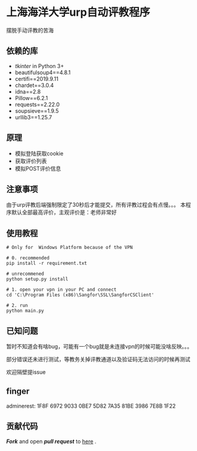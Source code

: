 # 上海海洋大学urp自动评教程序
摆脱手动评教的苦海   

## 依赖的库
* *tkinter* in Python 3+
* beautifulsoup4==4.8.1
* certifi==2019.9.11
* chardet==3.0.4
* idna==2.8
* Pillow==6.2.1
* requests==2.22.0
* soupsieve==1.9.5
* urllib3==1.25.7
 
## 原理
* 模拟登陆获取cookie
* 获取评价列表
* 模拟POST评价信息

## 注意事项
由于urp评教后端强制限定了30秒后才能提交，所有评教过程会有点慢。。。
本程序默认全部最高评价，主观评价是：老师非常好

## 使用教程
```shell script
# Only for  Windows Platform because of the VPN

# 0. recommended
pip install -r requirement.txt

# unrecommened
python setup.py install

# 1. open your vpn in your PC and connect
cd 'C:\Program Files (x86)\Sangfor\SSL\SangforCSClient'

# 2. run
python main.py
```

## 已知问题
暂时不知道会有啥bug，可能有一个bug就是未连接vpn的时候可能没啥反映。。。

部分错误还未进行测试，等教务关掉评教通道以及验证码无法访问的时候再测试

欢迎隔壁提issue  

## finger
adminerest: 1F8F 6972 9033 0BE7 5D82  7A35 81BE 3986 7E8B 1F22

## 贡献代码

**_Fork_** and open **_pull request_** to [here](https://github.com/adminerest/SHOU-urp-auto-evaluate) .